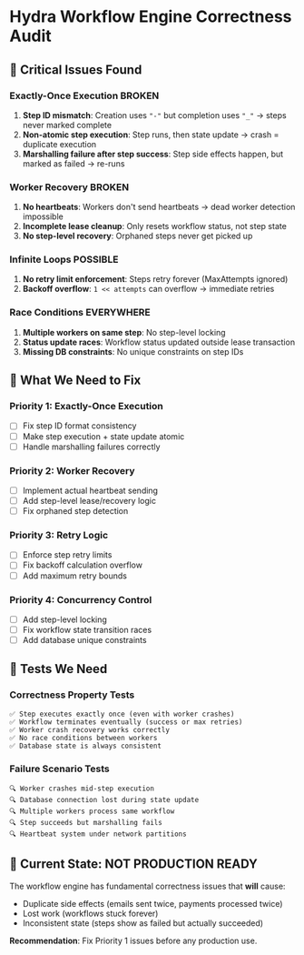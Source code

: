 # Hydra Workflow Engine Correctness Audit

## 🚨 Critical Issues Found

### **Exactly-Once Execution BROKEN**
1. **Step ID mismatch**: Creation uses `"-"` but completion uses `"_"` → steps never marked complete
2. **Non-atomic step execution**: Step runs, then state update → crash = duplicate execution  
3. **Marshalling failure after step success**: Step side effects happen, but marked as failed → re-runs

### **Worker Recovery BROKEN** 
1. **No heartbeats**: Workers don't send heartbeats → dead worker detection impossible
2. **Incomplete lease cleanup**: Only resets workflow status, not step state
3. **No step-level recovery**: Orphaned steps never get picked up

### **Infinite Loops POSSIBLE**
1. **No retry limit enforcement**: Steps retry forever (MaxAttempts ignored)
2. **Backoff overflow**: `1 << attempts` can overflow → immediate retries

### **Race Conditions EVERYWHERE**
1. **Multiple workers on same step**: No step-level locking
2. **Status update races**: Workflow status updated outside lease transaction
3. **Missing DB constraints**: No unique constraints on step IDs

## 🎯 What We Need to Fix

### **Priority 1: Exactly-Once Execution**
- [ ] Fix step ID format consistency 
- [ ] Make step execution + state update atomic
- [ ] Handle marshalling failures correctly

### **Priority 2: Worker Recovery**
- [ ] Implement actual heartbeat sending
- [ ] Add step-level lease/recovery logic
- [ ] Fix orphaned step detection

### **Priority 3: Retry Logic**
- [ ] Enforce step retry limits
- [ ] Fix backoff calculation overflow
- [ ] Add maximum retry bounds

### **Priority 4: Concurrency Control**  
- [ ] Add step-level locking
- [ ] Fix workflow state transition races
- [ ] Add database unique constraints

## 🧪 Tests We Need

### **Correctness Property Tests**
```
✅ Step executes exactly once (even with worker crashes)
✅ Workflow terminates eventually (success or max retries)  
✅ Worker crash recovery works correctly
✅ No race conditions between workers
✅ Database state is always consistent
```

### **Failure Scenario Tests**
```
🔍 Worker crashes mid-step execution
🔍 Database connection lost during state update
🔍 Multiple workers process same workflow
🔍 Step succeeds but marshalling fails
🔍 Heartbeat system under network partitions
```

## 🚧 Current State: NOT PRODUCTION READY

The workflow engine has fundamental correctness issues that **will** cause:
- Duplicate side effects (emails sent twice, payments processed twice)
- Lost work (workflows stuck forever)
- Inconsistent state (steps show as failed but actually succeeded)

**Recommendation**: Fix Priority 1 issues before any production use.